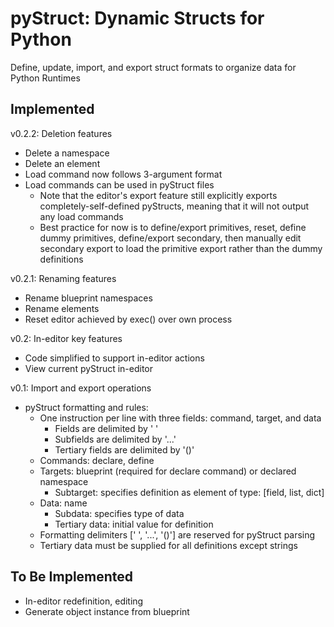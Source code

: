 # pyStruct: Dynamic Structs for Python

Define, update, import, and export struct formats to organize data for Python Runtimes

## Implemented
v0.2.2: Deletion features
  + Delete a namespace
  + Delete an element
  + Load command now follows 3-argument format
  + Load commands can be used in pyStruct files
    * Note that the editor's export feature still explicitly exports completely-self-defined pyStructs, meaning that it will not output any load commands
    * Best practice for now is to define/export primitives, reset, define dummy primitives, define/export secondary, then manually edit secondary export to load the primitive export rather than the dummy definitions

v0.2.1: Renaming features
  + Rename blueprint namespaces
  + Rename elements
  + Reset editor achieved by exec() over own process

v0.2: In-editor key features
  + Code simplified to support in-editor actions
  + View current pyStruct in-editor

v0.1: Import and export operations
 + pyStruct formatting and rules:
   * One instruction per line with three fields: command, target, and data
     + Fields are delimited by ' '
     + Subfields are delimited by '...'
     + Tertiary fields are delimited by '()'
   * Commands: declare, define
   * Targets: blueprint (required for declare command) or declared namespace
     + Subtarget: specifies definition as element of type: [field, list, dict]
   * Data: name
     + Subdata: specifies type of data
     + Tertiary data: initial value for definition
   * Formatting delimiters [' ', '...', '()'] are reserved for pyStruct parsing
   * Tertiary data must be supplied for all definitions except strings

## To Be Implemented
+ In-editor redefinition, editing
+ Generate object instance from blueprint

